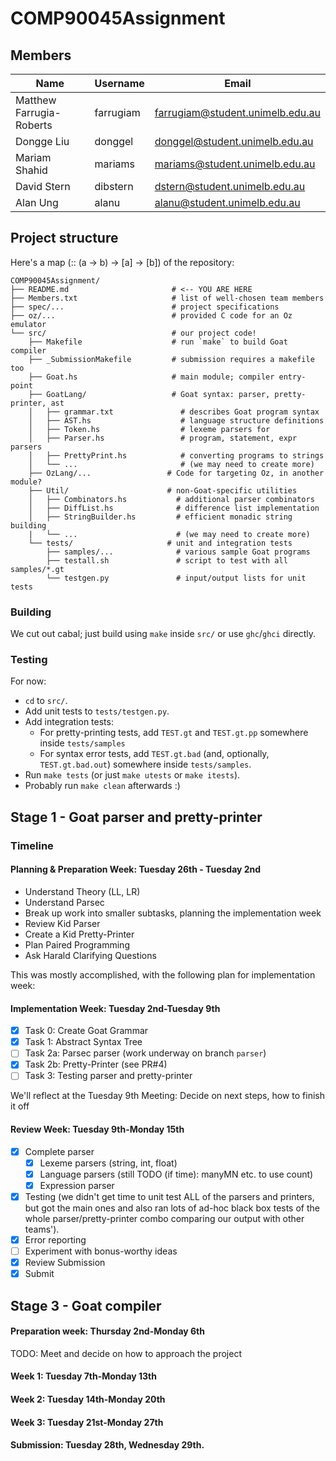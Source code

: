 # COMP90045Assignment

## Members

| Name                      | Username   | Email                            |
| ------------------------- | ---------- | -------------------------------- |
| Matthew Farrugia-Roberts  | farrugiam  | farrugiam@student.unimelb.edu.au |
| Dongge Liu                | donggel    | donggel@student.unimelb.edu.au   |
| Mariam Shahid             | mariams    | mariams@student.unimelb.edu.au   |
| David Stern               | dibstern   | dstern@student.unimelb.edu.au    |
| Alan Ung                  | alanu      | alanu@student.unimelb.edu.au     |

## Project structure

Here's a map (:: (a -> b) -> [a] -> [b]) of the repository:

```
COMP90045Assignment/
├── README.md                       # <-- YOU ARE HERE
├── Members.txt                     # list of well-chosen team members
├── spec/...                        # project specifications
├── oz/...                          # provided C code for an Oz emulator
└── src/                            # our project code!
    ├── Makefile                    # run `make` to build Goat compiler
    ├── _SubmissionMakefile         # submission requires a makefile too
    ├── Goat.hs                     # main module; compiler entry-point
    ├── GoatLang/                   # Goat syntax: parser, pretty-printer, ast
    │   ├── grammar.txt               # describes Goat program syntax
    │   ├── AST.hs                    # language structure definitions
    │   ├── Token.hs                  # lexeme parsers for
    │   ├── Parser.hs                 # program, statement, expr parsers
    │   ├── PrettyPrint.hs            # converting programs to strings
    │   └── ...                       # (we may need to create more)
    ├── OzLang/...                 # Code for targeting Oz, in another module?
    ├── Util/                      # non-Goat-specific utilities
    │   ├── Combinators.hs           # additional parser combinators
    │   ├── DiffList.hs              # difference list implementation
    │   ├── StringBuilder.hs         # efficient monadic string building
    |   └── ...                      # (we may need to create more)
    └── tests/                     # unit and integration tests
        ├── samples/...              # various sample Goat programs
        ├── testall.sh               # script to test with all samples/*.gt
        └── testgen.py               # input/output lists for unit tests
```

### Building

We cut out cabal; just build using `make` inside `src/` or use `ghc`/`ghci` directly.

### Testing

For now:

* `cd` to `src/`.
* Add unit tests to `tests/testgen.py`.
* Add integration tests:
  - For pretty-printing tests, add `TEST.gt` and `TEST.gt.pp` somewhere inside `tests/samples`
  - For syntax error tests, add `TEST.gt.bad` (and, optionally, `TEST.gt.bad.out`) somewhere inside `tests/samples`.
* Run `make tests` (or just `make utests` or `make itests`).
* Probably run `make clean` afterwards :)

## Stage 1 - Goat parser and pretty-printer

### Timeline

#### Planning & Preparation Week: Tuesday 26th - Tuesday 2nd

- Understand Theory (LL, LR)
- Understand Parsec
- Break up work into smaller subtasks, planning the implementation week
- Review Kid Parser
- Create a Kid Pretty-Printer
- Plan Paired Programming
- Ask Harald Clarifying Questions

This was mostly accomplished, with the following plan for implementation week:

#### Implementation Week: Tuesday 2nd-Tuesday 9th

- [x] Task 0: Create Goat Grammar
- [x] Task 1: Abstract Syntax Tree
- [ ] Task 2a: Parsec parser (work underway on branch `parser`)
- [x] Task 2b: Pretty-Printer (see PR#4)
- [ ] Task 3: Testing parser and pretty-printer

We'll reflect at the Tuesday 9th Meeting: Decide on next steps, how to finish it off

#### Review Week: Tuesday 9th-Monday 15th

- [x] Complete parser
  - [x] Lexeme parsers (string, int, float)
  - [x] Language parsers (still TODO (if time): manyMN etc. to use count)
  - [x] Expression parser
- [x] Testing (we didn't get time to unit test ALL of the parsers and printers, but got the main ones and also ran lots of ad-hoc black box tests of the whole parser/pretty-printer combo comparing our output with other teams').
- [x] Error reporting
- [ ] Experiment with bonus-worthy ideas
- [x] Review Submission
- [x] Submit

## Stage 3 - Goat compiler

#### Preparation week: Thursday 2nd-Monday 6th

TODO: Meet and decide on how to approach the project

#### Week 1: Tuesday 7th-Monday 13th
#### Week 2: Tuesday 14th-Monday 20th
#### Week 3: Tuesday 21st-Monday 27th
#### Submission: Tuesday 28th, Wednesday 29th.
